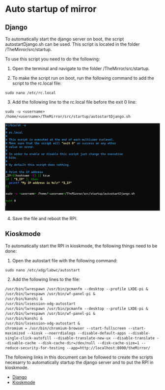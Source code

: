 # Auto startup of mirror

## Django 
To automatically start the django server on boot, the script autostartDjango.sh can be used. This script is located in the folder /TheMirror/src/startup.

To use this script you need to do the following: 
1. Open the terminal and navigate to the folder /TheMirror/src/startup.

2. To make the script run on boot, run the following command to add the script to the rc.local file: 
```
sudo nano /etc/rc.local
```
3. Add the following line to the rc.local file before the exit 0 line: 
```
sudo -u <username> /home/<username>/TheMirror/src/startup/autostartDjango.sh
```
![example](img/startup/rc.local.png)

4. Save the file and reboot the RPI.

## Kioskmode
To automatically start the RPI in kioskmode, the following things need to be done:

1. Open the autostart file with the following command:
```
sudo nano /etc/xdg/labwc/autostart
```
2. Add the following lines to the file:
```
/usr/bin/lwrespawn /usr/bin/pcmanfm --desktop --profile LXDE-pi &
/usr/bin/lwrespawn /usr/bin/wf-panel-pi &
/usr/bin/kanshi &
/usr/bin/lxsession-xdg-autostart
/usr/bin/lwrespawn /usr/bin/pcmanfm --desktop --profile LXDE-pi &
/usr/bin/lwrespawn /usr/bin/wf-panel-pi &
/usr/bin/kanshi &
/usr/bin/lxsession-xdg-autostart &
chromium = /usr/bin/chromium-browser --start-fullscreen --start-maximized --kiosk --noerrdialogs --disable-default-apps --disable-single-click-autofill --disable-translate-new-ux --disable-translate --disable-cache --disk-cache-dir=/dev/null --disk-cache-size=1 --reduce-security-for-testing --app=http://localhost:8000/theMirror/ 
```	

The following links in this document can be followed to create the scripts necesarry to automatically startup the django server and to put the RPI in kioskmode. 
- [Django](https://forums.raspberrypi.com/viewtopic.php?t=257749)
- [Kioskmode](https://forums.raspberrypi.com/viewtopic.php?t=378883)